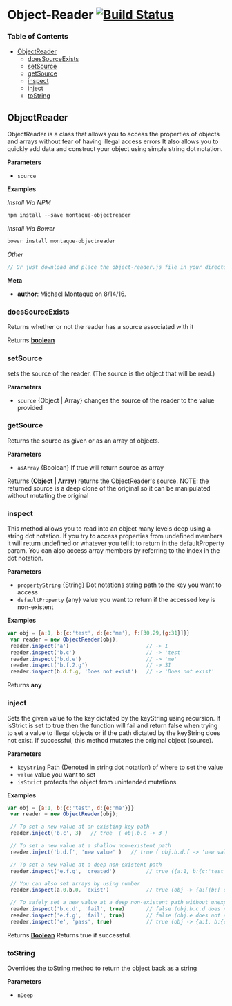 # Object-Reader [![Build Status](https://travis-ci.org/montaque22/object-reader.svg?branch=master)](https://travis-ci.org/montaque22/object-reader)


### Table of Contents

-   [ObjectReader](#objectreader)
    -   [doesSourceExists](#doessourceexists)
    -   [setSource](#setsource)
    -   [getSource](#getsource)
    -   [inspect](#inspect)
    -   [inject](#inject)
    -   [toString](#tostring)

## ObjectReader

ObjectReader is a class that allows you to access the properties of objects and arrays without fear of having
illegal access errors It also allows you to quickly add data and construct your object using simple string dot
notation.

**Parameters**

-   `source`  

**Examples**

_Install Via NPM_

```javascript
npm install --save montaque-objectreader
```

_Install Via Bower_

```javascript
bower install montaque-objectreader
```

_Other_

```javascript
// Or just download and place the object-reader.js file in your directory and enjoy.
```

**Meta**

-   **author**: Michael Montaque on 8/14/16.

### doesSourceExists

Returns whether or not the reader has a source associated with it

Returns **[boolean](https://developer.mozilla.org/en-US/docs/Web/JavaScript/Reference/Global_Objects/Boolean)** 

### setSource

sets the source of the reader. (The source is the object that will be read.)

**Parameters**

-   `source`  {Object | Array} changes the source of the reader to the value provided

### getSource

Returns the source as given or as an array of objects.

**Parameters**

-   `asArray`  {Boolean} If true will return source as array

Returns **([Object](https://developer.mozilla.org/en-US/docs/Web/JavaScript/Reference/Global_Objects/Object) \| [Array](https://developer.mozilla.org/en-US/docs/Web/JavaScript/Reference/Global_Objects/Array))** returns the ObjectReader's source. NOTE: the returned source is a deep clone of the
original so it can be manipulated without mutating the original

### inspect

This method allows you to read into an object many levels deep using a string dot notation. If you try to
access properties from undefined members it will return undefined or whatever you tell it to return in the
defaultProperty param. You can also access array members by referring to the index in the dot notation.

**Parameters**

-   `propertyString`  {String}   Dot notations string path to the key you want to access
-   `defaultProperty`  {any}     value you want to return if the accessed key is non-existent

**Examples**

```javascript
var obj = {a:1, b:{c:'test', d:{e:'me'}, f:[30,29,{g:31}]}}
 var reader = new ObjectReader(obj);
 reader.inspect('a')                         // -> 1
 reader.inspect('b.c')                       // -> 'test'
 reader.inspect('b.d.e')                     // -> 'me'
 reader.inspect('b.f.2.g')                   // -> 31
 reader.inspect(b.d.f.g, 'Does not exist')   // -> 'Does not exist'
```

Returns **any** 

### inject

Sets the given value to the key dictated by the keyString using recursion. If isStrict is set to true then the
function will fail and return false when trying to set a value to illegal objects or if the path dictated by
the keyString does not exist. If successful, this method mutates the original object (source).

**Parameters**

-   `keyString`  Path (Denoted in string dot notation) of where to set the value
-   `value`  value you want to set
-   `isStrict`  protects the object from unintended mutations.

**Examples**

```javascript
var obj = {a:1, b:{c:'test', d:{e:'me'}}}
 var reader = new ObjectReader(obj);

 // To set a new value at an existing key path
 reader.inject('b.c', 3)   // true  ( obj.b.c -> 3 )

 // To set a new value at a shallow non-existent path
 reader.inject('b.d.f', 'new value' )   // true ( obj.b.d.f -> 'new value' )

 // To set a new value at a deep non-existent path
 reader.inspect('e.f.g', 'created')          // true ({a:1, b:{c:'test', d:{e:'me'}}, e:{f:{g:created}})

 // You can also set arrays by using number
 reader.inspect(a.0.b.0, 'exist')            // true (obj -> {a:[{b:['exist']}], b:{c:'test', d:{e:'me'}})

 // To safely set a new value at a deep non-existent path without unexpected mutations
 reader.inspect('b.c.d', 'fail', true)       // false (obj.b.c.d does not exist so nothing happens)
 reader.inspect('e.f.g', 'fail', true)       // false (obj.e does not exist so nothing happens)
 reader.inspect('e', 'pass', true)           // true (obj -> {a:1, b:{c:'test', d:{e:'me'}}, e:'pass')
```

Returns **[Boolean](https://developer.mozilla.org/en-US/docs/Web/JavaScript/Reference/Global_Objects/Boolean)** Returns true if successful.

### toString

Overrides the toString method to return the object back as a string

**Parameters**

-   `nDeep`  
